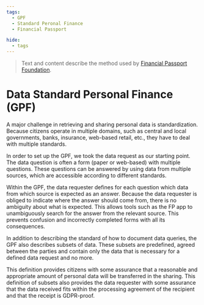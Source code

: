```yaml
---
tags:
  - GPF
  - Standard Peronal Finance
  - Financial Passport

hide:
  - tags
---
```

> Text and content describe the method used by [Financial Passport Foundation](../partners/FP.en.md).

# Data Standard Personal Finance (GPF)

A major challenge in retrieving and sharing personal data is standardization. Because citizens operate in multiple domains, such as central and local governments, banks, insurance, web-based retail, etc., they have to deal with multiple standards.

In order to set up the GPF, we took the data request as our starting point. The data question is often a form (paper or web-based) with multiple questions. These questions can be answered by using data from multiple sources, which are accessible according to different standards.

Within the GPF, the data requester defines for each question which data from which source is expected as an answer. Because the data requester is obliged to indicate where the answer should come from, there is no ambiguity about what is expected. This allows tools such as the FP app to unambiguously search for the answer from the relevant source. This prevents confusion and incorrectly completed forms with all its consequences.

In addition to describing the standard of how to document data queries, the GPF also describes subsets of data. These subsets are predefined, agreed between the parties and contain only the data that is necessary for a defined data request and no more.

This definition provides citizens with some assurance that a reasonable and appropriate amount of personal data will be transferred in the sharing. This definition of subsets also provides the data requester with some assurance that the data received fits within the processing agreement of the recipient and that the receipt is GDPR-proof.
